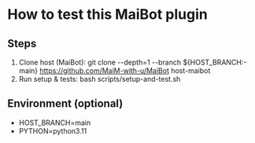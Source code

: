 # How to test this MaiBot plugin

## Steps
1. Clone host (MaiBot):
   git clone --depth=1 --branch ${HOST_BRANCH:-main} https://github.com/MaiM-with-u/MaiBot host-maibot
2. Run setup & tests:
   bash scripts/setup-and-test.sh

## Environment (optional)
- HOST_BRANCH=main
- PYTHON=python3.11
